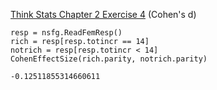 [Think Stats Chapter 2 Exercise 4](http://greenteapress.com/thinkstats2/html/thinkstats2003.html#toc24) (Cohen's d)

```
resp = nsfg.ReadFemResp()
rich = resp[resp.totincr == 14]
notrich = resp[resp.totincr < 14]
CohenEffectSize(rich.parity, notrich.parity)
```

`-0.12511855314660611`
